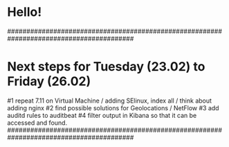 
# Hello!

#########################################################################################
# Next steps for Tuesday (23.02) to Friday (26.02)

#1 repeat 7.11 on Virtual Machine / adding SElinux, index all / think about adding nginx
#2 find possible solutions for Geolocations / NetFlow
#3 add auditd rules to auditbeat
#4 filter output in Kibana so that it can be accessed and found.
#########################################################################################